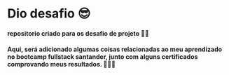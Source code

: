 # Dio desafio 😎
#### repositorio criado para os desafio de projeto 👩‍💻
#### Aqui, será adicionado algumas coisas relacionadas ao meu aprendizado no bootcamp fullstack santander, junto com alguns certificados comprovando meus resultados. 🐱‍🏍✨

